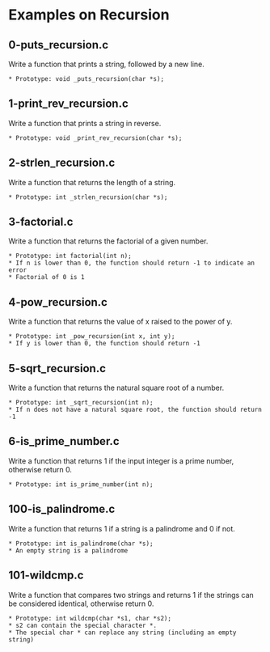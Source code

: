 # Examples on Recursion


## 0-puts_recursion.c

Write a function that prints a string, followed by a new line.

	* Prototype: void _puts_recursion(char *s);

## 1-print_rev_recursion.c

Write a function that prints a string in reverse.

	* Prototype: void _print_rev_recursion(char *s);

## 2-strlen_recursion.c

Write a function that returns the length of a string.

	* Prototype: int _strlen_recursion(char *s);

## 3-factorial.c

Write a function that returns the factorial of a given number.

	* Prototype: int factorial(int n);
	* If n is lower than 0, the function should return -1 to indicate an error
	* Factorial of 0 is 1

## 4-pow_recursion.c

Write a function that returns the value of x raised to the power of y.

	* Prototype: int _pow_recursion(int x, int y);
	* If y is lower than 0, the function should return -1

## 5-sqrt_recursion.c

Write a function that returns the natural square root of a number.

	* Prototype: int _sqrt_recursion(int n);
	* If n does not have a natural square root, the function should return -1

## 6-is_prime_number.c

Write a function that returns 1 if the input integer is a prime number, otherwise return 0.

	* Prototype: int is_prime_number(int n);

## 100-is_palindrome.c


Write a function that returns 1 if a string is a palindrome and 0 if not.

	* Prototype: int is_palindrome(char *s);
	* An empty string is a palindrome

## 101-wildcmp.c

Write a function that compares two strings and returns 1 if the strings can be considered identical, otherwise return 0.

	* Prototype: int wildcmp(char *s1, char *s2);
	* s2 can contain the special character *.
	* The special char * can replace any string (including an empty string)
